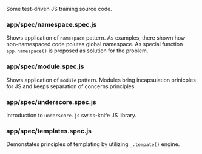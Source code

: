 Some test-driven JS training source code.

### app/spec/namespace.spec.js

Shows application of ``namespace`` pattern. As examples, there shown how non-namespaced code polutes global namespace. As special function ``app.namespace()`` is proposed as solution for the problem.

### app/spec/module.spec.js

Shows application of ``module`` pattern. Modules bring incapsulation prinicples for JS and keeps separation of concerns principles.

### app/spec/underscore.spec.js

Introduction to ``underscore.js`` swiss-knife JS library.

### app/spec/templates.spec.js

Demonstates principles of templating by utilizing ``_.tempate()`` engine. 